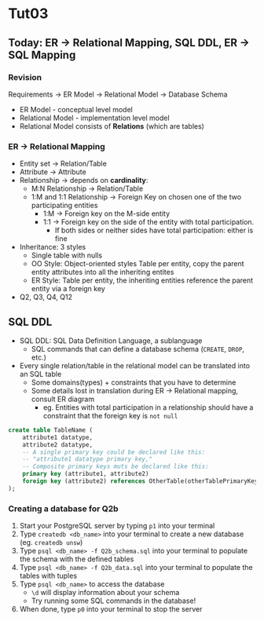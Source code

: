 # Tut03

## Today: ER -> Relational Mapping, SQL DDL, ER -> SQL Mapping

### Revision

Requirements -> ER Model -> Relational Model -> Database Schema

- ER Model - conceptual level model
- Relational Model - implementation level model
- Relational Model consists of **Relations** (which are tables)

### ER -> Relational Mapping

- Entity set -> Relation/Table
- Attribute -> Attribute
- Relationship -> depends on **cardinality**:
  - M:N Relationship -> Relation/Table
  - 1:M and 1:1 Relationship -> Foreign Key on chosen one of the two participating entities
    - 1:M -> Foreign key on the M-side entity
    - 1:1 -> Foreign key on the side of the entity with total participation.
      - If both sides or neither sides have total participation: either is fine
- Inheritance: 3 styles
  - Single table with nulls
  - OO Style: Object-oriented styles
    Table per entity, copy the parent entity attributes into all the inheriting entites
  - ER Style: Table per entity, the inheriting entities reference the parent entity via a foreign key
- Q2, Q3, Q4, Q12

## SQL DDL

- SQL DDL: SQL Data Definition Language, a sublanguage
  - SQL commands that can define a database schema (`CREATE`, `DROP`, etc.)
- Every single relation/table in the relational model can be translated into an SQL table
  - Some domains(types) + constraints that you have to determine
  - Some details lost in translation during ER -> Relational mapping, consult ER diagram
    - eg. Entities with total participation in a relationship should have a constraint that the foreign key is `not null`

```sql
create table TableName (
    attribute1 datatype,
    attribute2 datatype,
    -- A single primary key could be declared like this:
    -- "attribute1 datatype primary key,"
    -- Composite primary keys muts be declared like this:
    primary key (attribute1, attribute2)
    foreign key (attribute2) references OtherTable(otherTablePrimaryKey)
);
```

### Creating a database for Q2b

1. Start your PostgreSQL server by typing `p1` into your terminal
2. Type `createdb <db_name>` into your terminal to create a new database (eg. `createdb unsw`)
3. Type `psql <db_name> -f Q2b_schema.sql` into your terminal to populate the schema with the defined tables
4. Type `psql <db_name> -f Q2b_data.sql` into your terminal to populate the tables with tuples
5. Type `psql <db_name>` to access the database
   - `\d` will display information about your schema
   - Try running some SQL commands in the database!
6. When done, type `p0` into your terminal to stop the server
